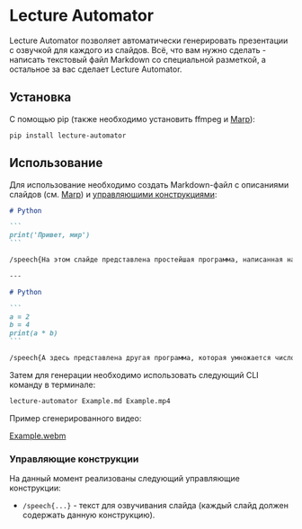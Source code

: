 # Lecture Automator

Lecture Automator позволяет автоматически генерировать презентации с озвучкой для каждого из слайдов. Всё, что вам нужно сделать - написать текстовый файл Markdown со специальной разметкой, а остальное за вас сделает Lecture Automator.

## Установка

С помощью pip (также необходимо установить ffmpeg и [Marp](https://github.com/marp-team/marp-cli)):
```
pip install lecture-automator
```

## Использование

Для использование необходимо создать Markdown-файл с описаниями слайдов (см. [Marp](https://marp.app/#get-started)) и [управляющими конструкциями](#управляющие-конструкции):
````md
# Python

```
print('Привет, мир')
```

/speech{На этом слайде представлена простейшая программа, написанная на языке програмирования Пайтон. Эта программа просто выводит указанные слова в терминал.}

---

# Python

```
a = 2
b = 4
print(a * b)
```

/speech{А здесь представлена другая программа, которая умножается число два на число четыре.}

````

Затем для генерации необходимо использовать следующий CLI команду в терминале:
```bash
lecture-automator Example.md Example.mp4
```

Пример сгенерированного видео:

[Example.webm](https://user-images.githubusercontent.com/33065236/231875817-1d3aae09-2a63-4bb1-8380-8b7f024bbe45.webm)


### Управляющие конструкции 

На данный момент реализованы следующий управляющие конструкции:
- `/speech{...}` - текст для озвучивания слайда (каждый слайд должен содержать данную конструкцию). 
